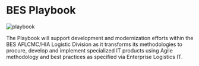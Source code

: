 # BES Playbook

![playbook](playbooks.jpg)<br/>

The Playbook will support development and modernization efforts within the BES AFLCMC/HIA Logistic Division as it transforms its methodologies to 
procure, develop and implement specialized IT products using Agile methodology and best practices as specified via Enterprise Logistics IT.



